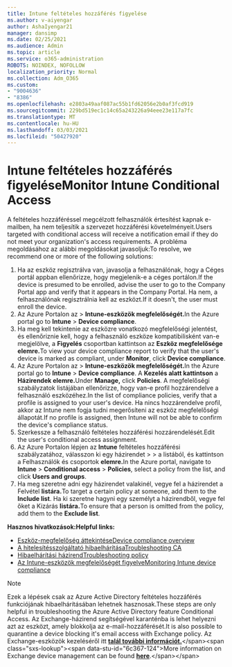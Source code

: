 ```yaml
---
title: Intune feltételes hozzáférés figyelése
ms.author: v-aiyengar
author: AshaIyengar21
manager: dansimp
ms.date: 02/25/2021
ms.audience: Admin
ms.topic: article
ms.service: o365-administration
ROBOTS: NOINDEX, NOFOLLOW
localization_priority: Normal
ms.collection: Adm_O365
ms.custom:
- "9004636"
- "8386"
ms.openlocfilehash: e2803a49aaf087ac55b1fd62056e2b0af3fcd919
ms.sourcegitcommit: 229bd519ec1c14c65a243226a94eee23e117a7fc
ms.translationtype: MT
ms.contentlocale: hu-HU
ms.lasthandoff: 03/03/2021
ms.locfileid: "50427920"
---
```

# <a name="monitor-intune-conditional-access"></a><span data-ttu-id="6c367-102">Intune feltételes hozzáférés figyelése</span><span class="sxs-lookup"><span data-stu-id="6c367-102">Monitor Intune Conditional Access</span></span>

<span data-ttu-id="6c367-103">A feltételes hozzáféréssel megcélzott felhasználók értesítést kapnak e-mailben, ha nem teljesítik a szervezet hozzáférési követelményeit.</span><span class="sxs-lookup"><span data-stu-id="6c367-103">Users targeted with conditional access will receive a notification email if they do not meet your organization's access requirements.</span></span> <span data-ttu-id="6c367-104">A probléma megoldásához az alábbi megoldásokat javasoljuk:</span><span class="sxs-lookup"><span data-stu-id="6c367-104">To resolve, we recommend one or more of the following solutions:</span></span>

1. <span data-ttu-id="6c367-105">Ha az eszköz regisztrálva van, javasolja a felhasználónak, hogy a Céges portál appban ellenőrizze, hogy megjelenik-e a céges portálon.</span><span class="sxs-lookup"><span data-stu-id="6c367-105">If the device is presumed to be enrolled, advise the user to go to the Company Portal app and verify that it appears in the Company Portal.</span></span> <span data-ttu-id="6c367-106">Ha nem, a felhasználónak regisztrálnia kell az eszközt.</span><span class="sxs-lookup"><span data-stu-id="6c367-106">If it doesn't, the user must enroll the device.</span></span>
1. <span data-ttu-id="6c367-107">Az Azure Portalon az  >  **Intune-eszközök megfelelőségét.**</span><span class="sxs-lookup"><span data-stu-id="6c367-107">In the Azure portal go to **Intune** > **Device compliance**.</span></span> 
1. <span data-ttu-id="6c367-108">Ha meg kell tekintenie az eszközre vonatkozó megfelelőségi jelentést, és ellenőriznie kell, hogy a felhasználó eszköze kompatibilisként van-e megjelölve, a **Figyelés** csoportban kattintson az **Eszköz megfelelősége elemre.**</span><span class="sxs-lookup"><span data-stu-id="6c367-108">To view your device compliance report to verify that the user's device is marked as compliant, under **Monitor**, click **Device compliance**.</span></span>
1. <span data-ttu-id="6c367-109">Az Azure Portalon az  >  **Intune-eszközök megfelelőségét.**</span><span class="sxs-lookup"><span data-stu-id="6c367-109">In the Azure portal go to **Intune** > **Device compliance**.</span></span> <span data-ttu-id="6c367-110">A **Kezelés alatt kattintson** a **Házirendek elemre.**</span><span class="sxs-lookup"><span data-stu-id="6c367-110">Under **Manage,** click **Policies**.</span></span> <span data-ttu-id="6c367-111">A megfelelőségi szabályzatok listájában ellenőrizze, hogy van-e profil hozzárendelve a felhasználó eszközéhez.</span><span class="sxs-lookup"><span data-stu-id="6c367-111">In the list of compliance policies, verify that a profile is assigned to your user's device.</span></span> <span data-ttu-id="6c367-112">Ha nincs hozzárendelve profil, akkor az Intune nem fogja tudni megerősíteni az eszköz megfelelőségi állapotát.</span><span class="sxs-lookup"><span data-stu-id="6c367-112">If no profile is assigned, then Intune will not be able to confirm the device's compliance status.</span></span>
1. <span data-ttu-id="6c367-113">Szerkessze a felhasználó feltételes hozzáférési hozzárendelését.</span><span class="sxs-lookup"><span data-stu-id="6c367-113">Edit the user's conditional access assignment.</span></span>
1. <span data-ttu-id="6c367-114">Az Azure Portalon lépjen az **Intune** feltételes hozzáférési szabályzatához, válasszon ki egy házirendet  >    >  a listából, és kattintson a Felhasználók és csoportok **elemre.**</span><span class="sxs-lookup"><span data-stu-id="6c367-114">In the Azure portal, navigate to **Intune** > **Conditional access** > **Policies**, select a policy from the list, and click **Users and groups**.</span></span>
1. <span data-ttu-id="6c367-115">Ha meg szeretne adni egy házirendet valakinél, vegye fel a házirendet a Felvétel **listára.**</span><span class="sxs-lookup"><span data-stu-id="6c367-115">To target a certain policy at someone, add them to the **Include list**.</span></span> <span data-ttu-id="6c367-116">Ha ki szeretne hagyni egy személyt a házirendből, vegye fel őket a Kizárás **listára.**</span><span class="sxs-lookup"><span data-stu-id="6c367-116">To ensure that a person is omitted from the policy, add them to the **Exclude list**.</span></span>

<span data-ttu-id="6c367-117">**Hasznos hivatkozások:**</span><span class="sxs-lookup"><span data-stu-id="6c367-117">**Helpful links:**</span></span>

- [<span data-ttu-id="6c367-118">Eszköz-megfelelőség áttekintése</span><span class="sxs-lookup"><span data-stu-id="6c367-118">Device compliance overview</span></span>](https://docs.microsoft.com/intune/device-compliance-get-started)
- [<span data-ttu-id="6c367-119">A hitelesítésszolgáltató hibaelhárítása</span><span class="sxs-lookup"><span data-stu-id="6c367-119">Troubleshooting CA</span></span>](https://docs.microsoft.com/intune/troubleshoot-conditional-access)
- [<span data-ttu-id="6c367-120">Hibaelhárítási házirend</span><span class="sxs-lookup"><span data-stu-id="6c367-120">Troubleshooting policy</span></span>](https://docs.microsoft.com/intune/troubleshoot-policies-in-microsoft-intune)
- [<span data-ttu-id="6c367-121">Az Intune-eszközök megfelelőségét figyelve</span><span class="sxs-lookup"><span data-stu-id="6c367-121">Monitoring Intune device compliance</span></span>](https://docs.microsoft.com/intune/compliance-policy-monitor)

> [!NOTE]
> <span data-ttu-id="6c367-122">Ezek a lépések csak az Azure Active Directory feltételes hozzáférés funkciójának hibaelhárításában lehetnek hasznosak.</span><span class="sxs-lookup"><span data-stu-id="6c367-122">These steps are only helpful in troubleshooting the Azure Active Directory feature Conditional Access.</span></span> <span data-ttu-id="6c367-123">Az Exchange-házirend segítségével karanténba is lehet helyezni azt az eszközt, amely blokkolja az e-mail-hozzáférését.</span><span class="sxs-lookup"><span data-stu-id="6c367-123">It is also possible to quarantine a device blocking it's email access with Exchange policy.</span></span> <span data-ttu-id="6c367-124">Az Exchange-eszközök kezeléséről itt [**talál további információt.**](https://docs.microsoft.com/previous-versions/office/exchange-server-2010/ff959225(v=exchg.141))</span><span class="sxs-lookup"><span data-stu-id="6c367-124">More information on Exchange device management can be found [**here**](https://docs.microsoft.com/previous-versions/office/exchange-server-2010/ff959225(v=exchg.141)).</span></span>
